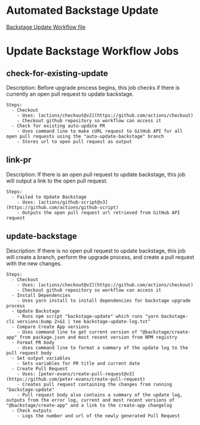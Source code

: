 # Automated Backstage Update

[Backstage Update Workflow file](../.github/workflows/backstage-update.yml)

# Update Backstage Workflow Jobs

## check-for-existing-update
Description: Before upgrade process begins, this job checks if there is currently an open pull request to update backstage. 

```
Steps:
  - Checkout
    - Uses: [actions/checkout@v2](https://github.com/actions/checkout)
    - Checkout github repository so workflow can access it
  - Check for existing auto-update PR
    - Uses command line to make cURL request to GitHub API for all open pull requests using the "auto-update-backstage" branch
    - Stores url to open pull request as output
```

## link-pr
Description: If there is an open pull request to update backstage, this job will output a link to the open pull request.

```
Steps:
  - Failed to Update Backstage
    - Uses: [actions/github-script@v3](https://github.com/actions/github-script)
    - Outputs the open pull request url retrieved from GitHub API request
```

## update-backstage
Description: If there is no open pull request to update backstage, this job will create a branch, perform the upgrade process, and create a pull request with the new changes.

```
Steps:
  - Checkout
    - Uses: [actions/checkout@v2](https://github.com/actions/checkout)
    - Checkout github repository so workflow can access it
  - Install Dependencies
    - Uses yarn install to install dependencies for backstage upgrade process
  - Update Backstage
    - Runs npm script "backstage-update" which runs "yarn backstage-cli versions:bump 2>&1 | tee backstage-update-log.txt"
  - Compare Create App versions
    - Uses command line to get current version of "@backstage/create-app" from package.json and most recent version from NPM registry
  - Format PR body
    - Uses command line to format a summary of the update log to the pull request body
  - Set output variables
    - Sets variables for PR title and current date
  - Create Pull Request
    - Uses: [peter-evans/create-pull-request@v3](https://github.com/peter-evans/create-pull-request)
    - Creates pull request containing the changes from running "backstage-update"
    - Pull request body also contains a summary of the update log, outputs from the error log, current and most recent versions of "@backstage/create-app" and a link to the create-app changelog
  - Check outputs
    - Logs the number and url of the newly generated Pull Request
```
